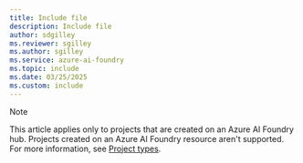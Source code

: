 ```yaml
---
title: Include file
description: Include file
author: sdgilley
ms.reviewer: sgilley
ms.author: sgilley
ms.service: azure-ai-foundry
ms.topic: include
ms.date: 03/25/2025
ms.custom: include
---
```


> [!NOTE]
> This article applies only to projects that are created on an Azure AI Foundry hub. Projects created on an Azure AI Foundry resource aren't supported. For more information, see [Project types](../what-is-ai-foundry.md#project-types).